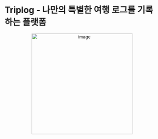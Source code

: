 # Triplog - 나만의 특별한 여행 로그를 기록하는 플랫폼

<div align="center">
<img width="329" alt="image" src="https://github.com/yeongleej/Triplog/assets/81922339/cc091c80-6dda-440a-b0f8-0a3fa4209201">
